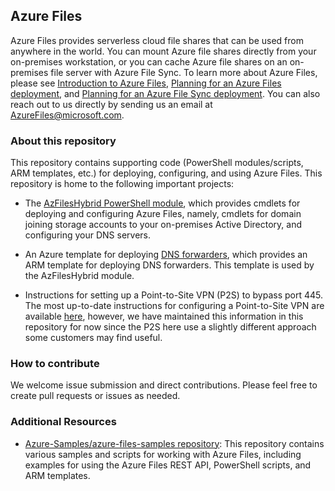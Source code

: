 ## Azure Files
Azure Files provides serverless cloud file shares that can be used from anywhere in the world. You can mount Azure file shares directly from your on-premises workstation, or you can cache Azure file shares on an on-premises file server with Azure File Sync. To learn more about Azure Files, please see [Introduction to Azure Files](https://docs.microsoft.com/azure/storage/files/storage-files-introduction), [Planning for an Azure Files deployment](https://docs.microsoft.com/azure/storage/files/storage-files-planning), and [Planning for an Azure File Sync deployment](https://docs.microsoft.com/azure/storage/files/storage-sync-files-planning). You can also reach out to us directly by sending us an email at <a href="mailto:AzureFiles@microsoft.com">AzureFiles@microsoft.com</a>.

### About this repository
This repository contains supporting code (PowerShell modules/scripts, ARM templates, etc.) for deploying, configuring, and using Azure Files. This repository is home to the following important projects:

- The [AzFilesHybrid PowerShell module](./AzFilesHybrid/readme.md), which provides cmdlets for deploying and configuring Azure Files, namely, cmdlets for domain joining storage accounts to your on-premises Active Directory, and configuring your DNS servers.

- An Azure template for deploying [DNS forwarders](./dns-forwarder/readme.md), which provides an ARM template for deploying DNS forwarders. This template is used by the AzFilesHybrid module.

- Instructions for setting up a Point-to-Site VPN (P2S) to bypass port 445. The most up-to-date instructions for configuring a Point-to-Site VPN are available [here](https://docs.microsoft.com/azure/storage/files/storage-files-configure-p2s-vpn-windows), however, we have maintained this information in this repository for now since the P2S here use a slightly different approach some customers may find useful.

### How to contribute
We welcome issue submission and direct contributions. Please feel free to create pull requests or issues as needed.

### Additional Resources
- [Azure-Samples/azure-files-samples repository](https://github.com/Azure-Samples/azure-files-samples): This repository contains various samples and scripts for working with Azure Files, including examples for using the Azure Files REST API, PowerShell scripts, and ARM templates.

